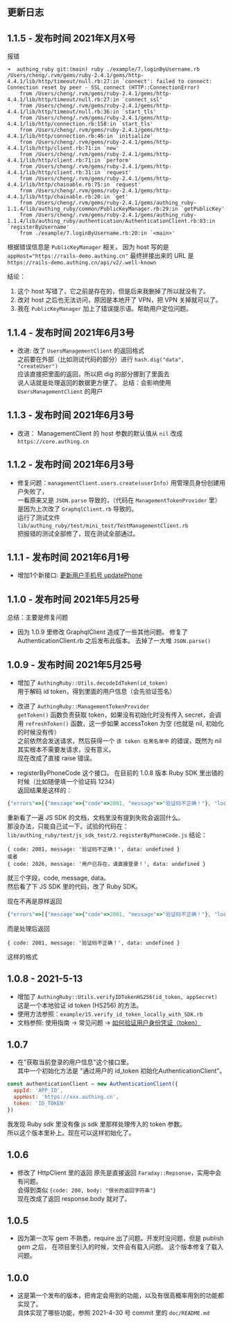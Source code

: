 ## 更新日志


## 1.1.5 - 发布时间 2021年X月X号
报错
```
➜  authing_ruby git:(main) ruby ./example/7.loginByUsername.rb
/Users/cheng/.rvm/gems/ruby-2.4.1/gems/http-4.4.1/lib/http/timeout/null.rb:27:in `connect': failed to connect: Connection reset by peer - SSL_connect (HTTP::ConnectionError)
	from /Users/cheng/.rvm/gems/ruby-2.4.1/gems/http-4.4.1/lib/http/timeout/null.rb:27:in `connect_ssl'
	from /Users/cheng/.rvm/gems/ruby-2.4.1/gems/http-4.4.1/lib/http/timeout/null.rb:36:in `start_tls'
	from /Users/cheng/.rvm/gems/ruby-2.4.1/gems/http-4.4.1/lib/http/connection.rb:158:in `start_tls'
	from /Users/cheng/.rvm/gems/ruby-2.4.1/gems/http-4.4.1/lib/http/connection.rb:46:in `initialize'
	from /Users/cheng/.rvm/gems/ruby-2.4.1/gems/http-4.4.1/lib/http/client.rb:71:in `new'
	from /Users/cheng/.rvm/gems/ruby-2.4.1/gems/http-4.4.1/lib/http/client.rb:71:in `perform'
	from /Users/cheng/.rvm/gems/ruby-2.4.1/gems/http-4.4.1/lib/http/client.rb:31:in `request'
	from /Users/cheng/.rvm/gems/ruby-2.4.1/gems/http-4.4.1/lib/http/chainable.rb:75:in `request'
	from /Users/cheng/.rvm/gems/ruby-2.4.1/gems/http-4.4.1/lib/http/chainable.rb:20:in `get'
	from /Users/cheng/.rvm/gems/ruby-2.4.1/gems/authing_ruby-1.1.4/lib/authing_ruby/common/PublicKeyManager.rb:29:in `getPublicKey'
	from /Users/cheng/.rvm/gems/ruby-2.4.1/gems/authing_ruby-1.1.4/lib/authing_ruby/authentication/AuthenticationClient.rb:83:in `registerByUsername'
	from ./example/7.loginByUsername.rb:20:in `<main>'
```

根据错误信息是 `PublicKeyManager` 相关，
因为 host 写的是 `appHost="https://rails-demo.authing.cn"` 
最终拼接出来的 URL 是 `https://rails-demo.authing.cn/api/v2/.well-known`

结论：
1. 这个 host 写错了，它之前是存在的，但是后来我删掉了所以就没有了。
2. 改对 host 之后也无法访问，原因是本地开了 VPN，把 VPN 关掉就可以了。
3. 我在 `PublicKeyManager` 加上了错误提示语。帮助用户定位问题。  

## 1.1.4 - 发布时间 2021年6月3号
* 改进: 改了 `UsersManagementClient` 的返回格式   
之前要在外部（比如测试代码的部分）进行 `hash.dig("data", "createUser")`   
应该直接把里面的返回，所以把 dig 的部分挪到了里面去   
说人话就是处理返回的数据更方便了。
总结：会影响使用 `UsersManagementClient` 的用户  

## 1.1.3 - 发布时间 2021年6月3号
* 改进： ManagementClient 的 host 参数的默认值从 `nil` 改成 `https://core.authing.cn`

## 1.1.2 - 发布时间 2021年6月3号
* 修复问题：`managementClient.users.create(userInfo)` 用管理员身份创建用户失败了，     
一看原来又是 `JSON.parse` 导致的，（代码在 `ManagementTokenProvider` 里）     
是因为上次改了 `GraphqlClient.rb` 导致的。   
运行了测试文件 `lib/authing_ruby/test/mini_test/TestManagementClient.rb`   
把报错的测试全部修了，现在测试全部通过。

## 1.1.1 - 发布时间 2021年6月1号
* 增加1个新接口: [更新用户手机号 updatePhone](https://docs.authing.cn/v2/reference/sdk-for-node/authentication/AuthenticationClient.html#%E6%9B%B4%E6%96%B0%E7%94%A8%E6%88%B7%E6%89%8B%E6%9C%BA%E5%8F%B7)

## 1.1.0 - 发布时间 2021年5月25号
总结：主要是修复问题  

* 因为 1.0.9 里修改 GraphqlClient 造成了一些其他问题。
修复了 AuthenticationClient.rb 之后发布此版本。
去掉了一大堆 `JSON.parse()`  


## 1.0.9 - 发布时间 2021年5月25号
* 增加了 `AuthingRuby::Utils.decodeIdToken(id_token)`     
用于解码 id token，得到里面的用户信息（会先验证签名）  

* 改进了 `AuthingRuby::ManagementTokenProvider`  
`getToken()` 函数负责获取 token，如果没有初始化时没有传入 secret，会调用 `refreshToken()` 函数，这一步如果 accessToken 为空 (也就是 nil, 初始化的时候没有传）     
之前依然会发送请求，然后获得一个 `该 token 在黑名单中` 的错误，既然为 nil 其实根本不需要发请求，没有意义。  
现在改成了直接 raise 错误。   

* registerByPhoneCode 这个接口。
在目前的 1.0.8 版本 Ruby SDK 里出错的时候（比如随便填一个验证码 1234）  
返回结果是这样的：   
```js
{"errors"=>[{"message"=>{"code"=>2001, "message"=>"验证码不正确！"}, "locations"=>[{"line"=>2, "column"=>3}], "path"=>["registerByPhoneCode"], "extensions"=>{"code"=>"INTERNAL_SERVER_ERROR"}}], "data"=>{"registerByPhoneCode"=>nil}}
```
重新看了一遍 JS SDK 的文档，文档里没有提到失败会返回什么。   
那没办法，只能自己试一下。试验的代码在：    
`lib/authing_ruby/test/js_sdk_test/2.registerByPhoneCode.js`
结论：  
```
{ code: 2001, message: '验证码不正确！', data: undefined }
或者
{ code: 2026, message: '用户已存在，请直接登录！', data: undefined }
```
就三个字段，code, message, data。  
然后看了下 JS SDK 里的代码，改了 Ruby SDK。 

现在不再是原样返回
```js
{"errors"=>[{"message"=>{"code"=>2001, "message"=>"验证码不正确！"}, "locations"=>[{"line"=>2, "column"=>3}], "path"=>["registerByPhoneCode"], "extensions"=>{"code"=>"INTERNAL_SERVER_ERROR"}}], "data"=>{"registerByPhoneCode"=>nil}}
```
而是处理后返回
```
{ code: 2001, message: '验证码不正确！', data: undefined }
```
这样的格式  
## 1.0.8 - 2021-5-13
* 增加了 `AuthingRuby::Utils.verifyIDTokenHS256(id_token, appSecret)`   
这是一个本地验证 id token (HS256) 的方法。   
* 使用方法参照：`example/15.verify_id_token_locally_with_SDK.rb`
* 文档参照: 使用指南 -> 常见问题 -> [如何验证用户身份凭证（token）](https://docs.authing.cn/v2/guides/faqs/how-to-validate-user-token.html#%E4%BD%BF%E7%94%A8%E5%BA%94%E7%94%A8%E5%AF%86%E9%92%A5%E9%AA%8C%E8%AF%81-hs256-%E7%AE%97%E6%B3%95%E7%AD%BE%E5%90%8D%E7%9A%84-token)

## 1.0.7
* 在"获取当前登录的用户信息"这个接口里。  
其中一个初始化方法是 "通过用户的 id_token 初始化AuthenticationClient"。  
```js
const authenticationClient = new AuthenticationClient({
  appId: 'APP_ID',
  appHost: 'https://xxx.authing.cn',
  token: 'ID_TOKEN'
})
```
我发现 Ruby sdk 里没有像 js sdk 里那样处理传入的 token 参数。   
所以这个版本里补上。现在可以这样初始化了。   

## 1.0.6
* 修改了 HttpClient 里的返回
原先是直接返回 `Faraday::Repsonse`，实用中会有问题。  
会得到类似 `{code: 200, body: "很长的返回字符串"}`    
现在改成了返回 response.body 就对了。  

## 1.0.5
* 因为第一次写 gem 不熟悉，require 出了问题。开发时没问题，但是 publish gem 之后，
在项目里引入的时候，文件会有载入问题。
这个版本修复了载入问题。

## 1.0.0
* 这是第一个发布的版本，把肯定会用到的功能，以及有很高概率用到的功能都实现了。     
具体实现了哪些功能，参照 2021-4-30 号 commit 里的 `doc/README.md`      
